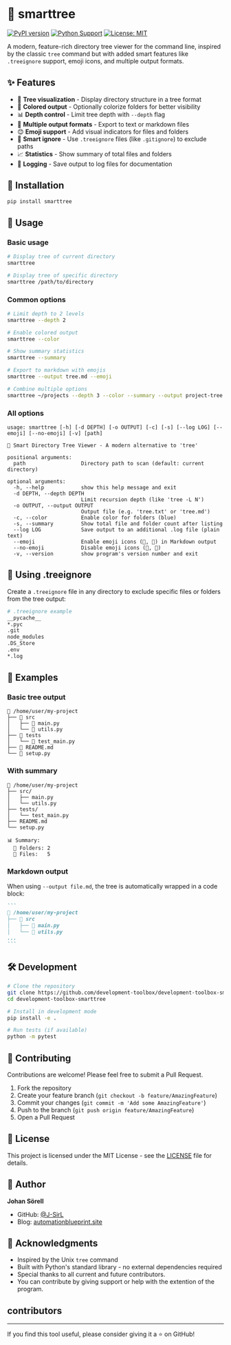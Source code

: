 # 🌳 smarttree

[![PyPI version](https://badge.fury.io/py/smarttree.svg)](https://badge.fury.io/py/smarttree)
[![Python Support](https://img.shields.io/pypi/pyversions/smarttree.svg)](https://pypi.org/project/smarttree/)
[![License: MIT](https://img.shields.io/badge/License-MIT-yellow.svg)](https://opensource.org/licenses/MIT)

A modern, feature-rich directory tree viewer for the command line, inspired by the classic `tree` command but with added smart features like `.treeignore` support, emoji icons, and multiple output formats.

## ✨ Features

- 📁 **Tree visualization** - Display directory structure in a tree format
- 🎨 **Colored output** - Optionally colorize folders for better visibility
- 📊 **Depth control** - Limit tree depth with `--depth` flag
- 📝 **Multiple output formats** - Export to text or markdown files
- 😊 **Emoji support** - Add visual indicators for files and folders
- 🚫 **Smart ignore** - Use `.treeignore` files (like `.gitignore`) to exclude paths
- 📈 **Statistics** - Show summary of total files and folders
- 📜 **Logging** - Save output to log files for documentation

## 🚀 Installation

```bash
pip install smarttree
```

## 📖 Usage

### Basic usage

```bash
# Display tree of current directory
smarttree

# Display tree of specific directory
smarttree /path/to/directory
```

### Common options

```bash
# Limit depth to 2 levels
smarttree --depth 2

# Enable colored output
smarttree --color

# Show summary statistics
smarttree --summary

# Export to markdown with emojis
smarttree --output tree.md --emoji

# Combine multiple options
smarttree ~/projects --depth 3 --color --summary --output project-tree.md
```

### All options

```
usage: smarttree [-h] [-d DEPTH] [-o OUTPUT] [-c] [-s] [--log LOG] [--emoji] [--no-emoji] [-v] [path]

🌳 Smart Directory Tree Viewer - A modern alternative to 'tree'

positional arguments:
  path                  Directory path to scan (default: current directory)

optional arguments:
  -h, --help            show this help message and exit
  -d DEPTH, --depth DEPTH
                        Limit recursion depth (like 'tree -L N')
  -o OUTPUT, --output OUTPUT
                        Output file (e.g. 'tree.txt' or 'tree.md')
  -c, --color           Enable color for folders (blue)
  -s, --summary         Show total file and folder count after listing
  --log LOG             Save output to an additional .log file (plain text)
  --emoji               Enable emoji icons (📁, 📄) in Markdown output
  --no-emoji            Disable emoji icons (📁, 📄)
  -v, --version         show program's version number and exit
```

## 🚫 Using .treeignore

Create a `.treeignore` file in any directory to exclude specific files or folders from the tree output:

```bash
# .treeignore example
__pycache__
*.pyc
.git
node_modules
.DS_Store
.env
*.log
```

## 📸 Examples

### Basic tree output
```
📂 /home/user/my-project
├── 📁 src
│   ├── 📄 main.py
│   └── 📄 utils.py
├── 📁 tests
│   └── 📄 test_main.py
├── 📄 README.md
└── 📄 setup.py
```

### With summary
```
📂 /home/user/my-project
├── src/
│   ├── main.py
│   └── utils.py
├── tests/
│   └── test_main.py
├── README.md
└── setup.py

📊 Summary:
  📁 Folders: 2
  📄 Files:   5
```

### Markdown output
When using `--output file.md`, the tree is automatically wrapped in a code block:

````markdown
```
📂 /home/user/my-project
├── 📁 src
│   ├── 📄 main.py
│   └── 📄 utils.py
...
```
````

## 🛠️ Development

```bash
# Clone the repository
git clone https://github.com/development-toolbox/development-toolbox-smarttree.git
cd development-toolbox-smarttree

# Install in development mode
pip install -e .

# Run tests (if available)
python -m pytest
```

## 🤝 Contributing

Contributions are welcome! Please feel free to submit a Pull Request.

1. Fork the repository
2. Create your feature branch (`git checkout -b feature/AmazingFeature`)
3. Commit your changes (`git commit -m 'Add some AmazingFeature'`)
4. Push to the branch (`git push origin feature/AmazingFeature`)
5. Open a Pull Request

## 📄 License

This project is licensed under the MIT License - see the [LICENSE](LICENSE) file for details.

## 👤 Author

**Johan Sörell**

- GitHub: [@J-SirL](https://github.com/J-SirL)
- Blog: [automationblueprint.site](https://automationblueprint.site)

## 🙏 Acknowledgments

- Inspired by the Unix `tree` command
- Built with Python's standard library - no external dependencies required
- Special thanks to all current and future contributors. 
- You can contribute by giving support or help with the extention of the program.

## contributors

---

If you find this tool useful, please consider giving it a ⭐ on GitHub!